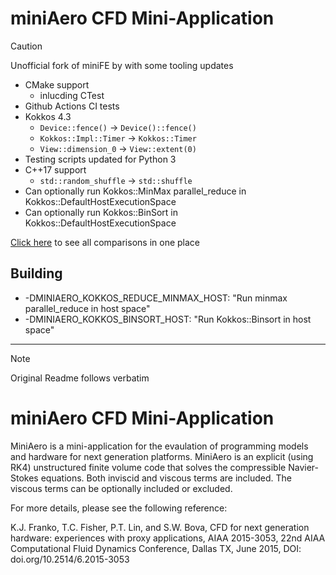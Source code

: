 # miniAero CFD Mini-Application

> [!CAUTION]
> Unofficial fork of miniFE by with some tooling updates

* CMake support
  * inlucding CTest
* Github Actions CI tests
* Kokkos 4.3
  * `Device::fence()` -> `Device()::fence()`
  * `Kokkos::Impl::Timer` -> `Kokkos::Timer`
  * `View::dimension_0` -> `View::extent(0)`
* Testing scripts updated for Python 3
* C++17 support
  * `std::random_shuffle` -> `std::shuffle`
* Can optionally run Kokkos::MinMax parallel_reduce in Kokkos::DefaultHostExecutionSpace
* Can optionally run Kokkos::BinSort in Kokkos::DefaultHostExecutionSpace

[Click here](https://github.com/Mantevo/miniAero/compare/master..cwpearson:miniAero:master) to see all comparisons in one place

## Building

* -DMINIAERO_KOKKOS_REDUCE_MINMAX_HOST: "Run minmax parallel_reduce in host space"
* -DMINIAERO_KOKKOS_BINSORT_HOST: "Run Kokkos::Binsort in host space"

<hr>

> [!NOTE]  
> Original Readme follows verbatim

# miniAero CFD Mini-Application

MiniAero is a mini-application for the evaulation of programming models and hardware for next generation platforms. MiniAero is an explicit (using RK4) unstructured finite volume code that solves the compressible Navier-Stokes equations. Both inviscid and viscous terms are included. The viscous terms can be optionally included or excluded.

For more details, please see the following reference:

K.J. Franko, T.C. Fisher, P.T. Lin, and S.W. Bova, CFD for next generation hardware: experiences with proxy applications, AIAA 2015-3053, 22nd AIAA Computational Fluid Dynamics Conference, Dallas TX, June 2015, DOI: doi.org/10.2514/6.2015-3053
